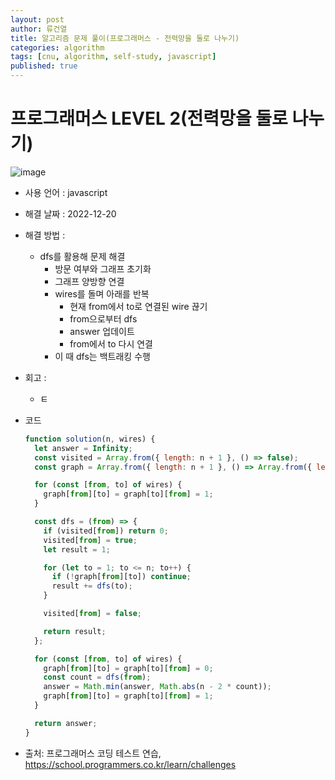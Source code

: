 ```yaml
---
layout: post
author: 류건열
title: 알고리즘 문제 풀이(프로그래머스 - 전력망을 둘로 나누기)
categories: algorithm
tags: [cnu, algorithm, self-study, javascript]
published: true
---
```


# 프로그래머스 LEVEL 2(전력망을 둘로 나누기)

![image](https://user-images.githubusercontent.com/34560965/208694225-478afb98-cc55-4d32-94a8-ea8be42b5331.png)

- 사용 언어 : javascript

- 해결 날짜 : 2022-12-20

- 해결 방법 :

  - dfs를 활용해 문제 해결
    - 방문 여부와 그래프 초기화
    - 그래프 양방향 연결
    - wires를 돌며 아래를 반복
      - 현재 from에서 to로 연결된 wire 끊기
      - from으로부터 dfs
      - answer 업데이트
      - from에서 to 다시 연결
    - 이 때 dfs는 백트래킹 수행

- 회고 :

  - ㅌ

- 코드

  ```javascript
  function solution(n, wires) {
    let answer = Infinity;
    const visited = Array.from({ length: n + 1 }, () => false);
    const graph = Array.from({ length: n + 1 }, () => Array.from({ length: n + 1 }, () => 0));

    for (const [from, to] of wires) {
      graph[from][to] = graph[to][from] = 1;
    }

    const dfs = (from) => {
      if (visited[from]) return 0;
      visited[from] = true;
      let result = 1;

      for (let to = 1; to <= n; to++) {
        if (!graph[from][to]) continue;
        result += dfs(to);
      }

      visited[from] = false;

      return result;
    };

    for (const [from, to] of wires) {
      graph[from][to] = graph[to][from] = 0;
      const count = dfs(from);
      answer = Math.min(answer, Math.abs(n - 2 * count));
      graph[from][to] = graph[to][from] = 1;
    }

    return answer;
  }
  ```

- 출처: 프로그래머스 코딩 테스트 연습, https://school.programmers.co.kr/learn/challenges
